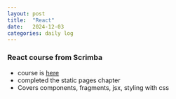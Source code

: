 ```yaml
---
layout: post
title:  "React"
date:   2024-12-03
categories: daily log
---
```


### React course from Scrimba
  - course is [here](https://scrimba.com/learn-react-c0e)
  - completed the static pages chapter
  - Covers components, fragments, jsx, styling with css

